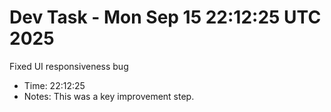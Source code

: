 # Dev Task - Mon Sep 15 22:12:25 UTC 2025
Fixed UI responsiveness bug
- Time: 22:12:25
- Notes: This was a key improvement step.
